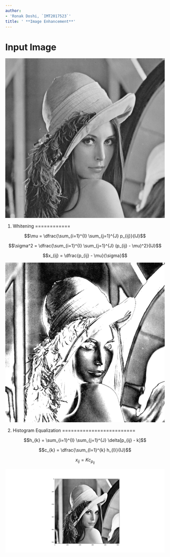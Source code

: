 ```yaml
---
author:
- 'Ronak Doshi, `IMT2017523`'
title: ' **Image Enhancement**'
---
```


Input Image
===========

![Input Image[]{data-label="fig"}](plots/girl.png)

1. Whitening
============

$$\mu = \dfrac{\sum_{i=1}^{I} \sum_{j=1}^{J} p_{ij}}{IJ}$$

$$\sigma^2 = \dfrac{\sum_{i=1}^{I} \sum_{j=1}^{J} (p_{ij} - \mu)^2}{IJ}$$

$$x_{ij} =     \dfrac{p_{ij} - \mu}{\sigma}$$

![After Whitening Image[]{data-label="fig"}](plots/w.png)

2. Histogram Equalization 
=========================

$$h_{k} = \sum_{i=1}^{I} \sum_{j=1}^{J} \delta[p_{ij} - k]$$

$$c_{k} = \dfrac{\sum_{l=1}^{k} h_{l}}{IJ}$$

$$x_{ij} = Kc_{p_{ij}}$$

![After Histogram Equalization Image[]{data-label="fig"}](plots/w1.png)

